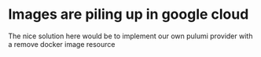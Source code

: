 # Images are piling up in google cloud

The nice solution here would be to implement our own pulumi provider with a remove docker image resource
